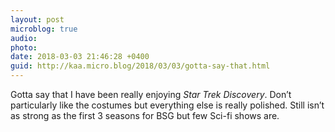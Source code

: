 ```yaml
---
layout: post
microblog: true
audio: 
photo: 
date: 2018-03-03 21:46:28 +0400
guid: http://kaa.micro.blog/2018/03/03/gotta-say-that.html
---
```

Gotta say that I have been really enjoying _Star Trek Discovery_. Don’t particularly like the costumes but everything else is really polished. Still isn’t as strong as the first 3 seasons for BSG but few Sci-fi shows are. 
